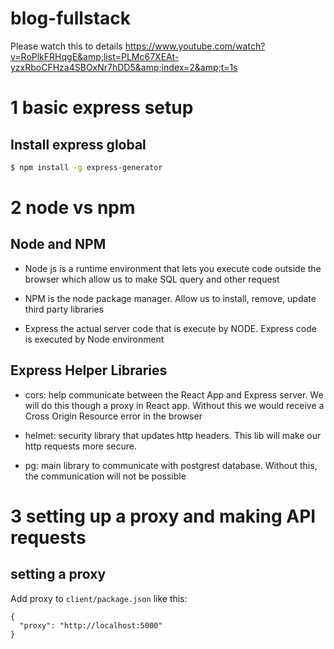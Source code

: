 # blog-fullstack
Please watch this to details
https://www.youtube.com/watch?v=RoPlkFRHqgE&amp;list=PLMc67XEAt-yzxRboCFHza4SBOxNr7hDD5&amp;index=2&amp;t=1s

# 1 basic express setup
## Install express global
```sh
$ npm install -g express-generator
```
# 2 node vs npm
## Node and NPM
- Node js
is a runtime environment that lets you execute code outside the browser which allow us to make SQL query and other request

- NPM
is the node package manager. Allow us to install, remove, update third party libraries

- Express
the actual server code that is execute by NODE. Express code is executed by Node environment

## Express Helper Libraries
- cors: help communicate between the React App and Express server. We will do this though a proxy in React app. Without this we would receive a Cross Origin Resource error in the browser

- helmet: security library that updates http headers. This lib will make our http requests more secure.

- pg: main library to communicate with postgrest database. Without this, the communication will not be possible

# 3 setting up a proxy and making API requests
## setting a proxy
Add proxy to `client/package.json` like this:

    {
      "proxy": "http://localhost:5000"
    }
